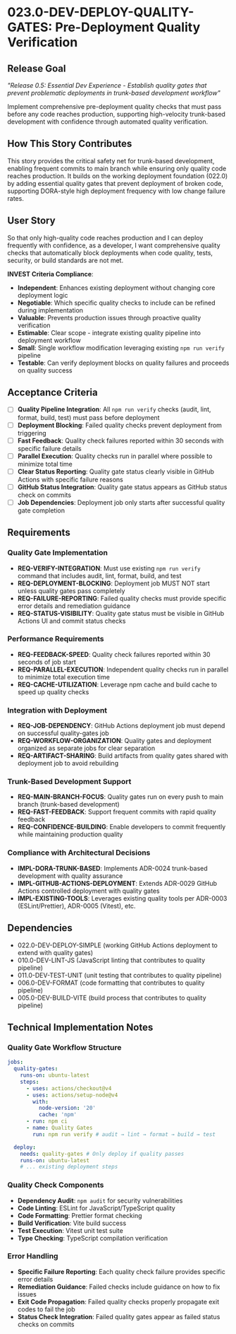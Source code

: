 # 023.0-DEV-DEPLOY-QUALITY-GATES: Pre-Deployment Quality Verification

## Release Goal

_"Release 0.5: Essential Dev Experience - Establish quality gates that prevent problematic deployments in trunk-based development workflow"_

Implement comprehensive pre-deployment quality checks that must pass before any code reaches production, supporting high-velocity trunk-based development with confidence through automated quality verification.

## How This Story Contributes

This story provides the critical safety net for trunk-based development, enabling frequent commits to main branch while ensuring only quality code reaches production. It builds on the working deployment foundation (022.0) by adding essential quality gates that prevent deployment of broken code, supporting DORA-style high deployment frequency with low change failure rates.

## User Story

So that only high-quality code reaches production and I can deploy frequently with confidence, as a developer, I want comprehensive quality checks that automatically block deployments when code quality, tests, security, or build standards are not met.

**INVEST Criteria Compliance**:

- **Independent**: Enhances existing deployment without changing core deployment logic
- **Negotiable**: Which specific quality checks to include can be refined during implementation
- **Valuable**: Prevents production issues through proactive quality verification
- **Estimable**: Clear scope - integrate existing quality pipeline into deployment workflow
- **Small**: Single workflow modification leveraging existing `npm run verify` pipeline
- **Testable**: Can verify deployment blocks on quality failures and proceeds on quality success

## Acceptance Criteria

- [ ] **Quality Pipeline Integration**: All `npm run verify` checks (audit, lint, format, build, test) must pass before deployment
- [ ] **Deployment Blocking**: Failed quality checks prevent deployment from triggering
- [ ] **Fast Feedback**: Quality check failures reported within 30 seconds with specific failure details
- [ ] **Parallel Execution**: Quality checks run in parallel where possible to minimize total time
- [ ] **Clear Status Reporting**: Quality gate status clearly visible in GitHub Actions with specific failure reasons
- [ ] **GitHub Status Integration**: Quality gate status appears as GitHub status check on commits
- [ ] **Job Dependencies**: Deployment job only starts after successful quality gate completion

## Requirements

### Quality Gate Implementation

- **REQ-VERIFY-INTEGRATION**: Must use existing `npm run verify` command that includes audit, lint, format, build, and test
- **REQ-DEPLOYMENT-BLOCKING**: Deployment job MUST NOT start unless quality gates pass completely
- **REQ-FAILURE-REPORTING**: Failed quality checks must provide specific error details and remediation guidance
- **REQ-STATUS-VISIBILITY**: Quality gate status must be visible in GitHub Actions UI and commit status checks

### Performance Requirements

- **REQ-FEEDBACK-SPEED**: Quality check failures reported within 30 seconds of job start
- **REQ-PARALLEL-EXECUTION**: Independent quality checks run in parallel to minimize total execution time
- **REQ-CACHE-UTILIZATION**: Leverage npm cache and build cache to speed up quality checks

### Integration with Deployment

- **REQ-JOB-DEPENDENCY**: GitHub Actions deployment job must depend on successful quality-gates job
- **REQ-WORKFLOW-ORGANIZATION**: Quality gates and deployment organized as separate jobs for clear separation
- **REQ-ARTIFACT-SHARING**: Build artifacts from quality gates shared with deployment job to avoid rebuilding

### Trunk-Based Development Support

- **REQ-MAIN-BRANCH-FOCUS**: Quality gates run on every push to main branch (trunk-based development)
- **REQ-FAST-FEEDBACK**: Support frequent commits with rapid quality feedback
- **REQ-CONFIDENCE-BUILDING**: Enable developers to commit frequently while maintaining production quality

### Compliance with Architectural Decisions

- **IMPL-DORA-TRUNK-BASED**: Implements ADR-0024 trunk-based development with quality assurance
- **IMPL-GITHUB-ACTIONS-DEPLOYMENT**: Extends ADR-0029 GitHub Actions controlled deployment with quality gates
- **IMPL-EXISTING-TOOLS**: Leverages existing quality tools per ADR-0003 (ESLint/Prettier), ADR-0005 (Vitest), etc.

## Dependencies

- 022.0-DEV-DEPLOY-SIMPLE (working GitHub Actions deployment to extend with quality gates)
- 010.0-DEV-LINT-JS (JavaScript linting that contributes to quality pipeline)
- 011.0-DEV-TEST-UNIT (unit testing that contributes to quality pipeline)
- 006.0-DEV-FORMAT (code formatting that contributes to quality pipeline)
- 005.0-DEV-BUILD-VITE (build process that contributes to quality pipeline)

## Technical Implementation Notes

### Quality Gate Workflow Structure

```yaml
jobs:
  quality-gates:
    runs-on: ubuntu-latest
    steps:
      - uses: actions/checkout@v4
      - uses: actions/setup-node@v4
        with:
          node-version: '20'
          cache: 'npm'
      - run: npm ci
      - name: Quality Gates
        run: npm run verify # audit → lint → format → build → test

  deploy:
    needs: quality-gates # Only deploy if quality passes
    runs-on: ubuntu-latest
    # ... existing deployment steps
```

### Quality Check Components

- **Dependency Audit**: `npm audit` for security vulnerabilities
- **Code Linting**: ESLint for JavaScript/TypeScript quality
- **Code Formatting**: Prettier format checking
- **Build Verification**: Vite build success
- **Test Execution**: Vitest unit test suite
- **Type Checking**: TypeScript compilation verification

### Error Handling

- **Specific Failure Reporting**: Each quality check failure provides specific error details
- **Remediation Guidance**: Failed checks include guidance on how to fix issues
- **Exit Code Propagation**: Failed quality checks properly propagate exit codes to fail the job
- **Status Check Integration**: Failed quality gates appear as failed status checks on commits
